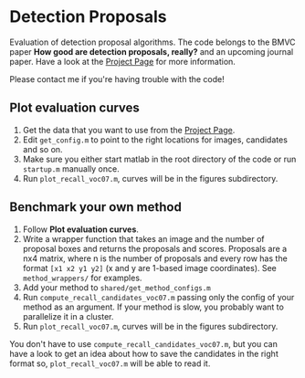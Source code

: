 Detection Proposals
===================

Evaluation of detection proposal algorithms. The code belongs to the BMVC paper **How good are detection proposals, really?** and an upcoming journal paper. Have a look at the [Project Page](http://www.mpi-inf.mpg.de/departments/computer-vision-and-multimodal-computing/research/object-recognition-and-scene-understanding/how-good-are-detection-proposals-really/) for more information.


Please contact me if you're having trouble with the code!


Plot evaluation curves
----------------------

1. Get the data that you want to use from the [Project Page](http://www.mpi-inf.mpg.de/departments/computer-vision-and-multimodal-computing/research/object-recognition-and-scene-understanding/how-good-are-detection-proposals-really/).
2. Edit `get_config.m` to point to the right locations for images, candidates and so on.
3. Make sure you either start matlab in the root directory of the code or run `startup.m` manually once.
4. Run `plot_recall_voc07.m`, curves will be in the figures subdirectory.


Benchmark your own method
-------------------------

1. Follow **Plot evaluation curves**.
2. Write a wrapper function that takes an image and the number of proposal boxes and returns the proposals and scores. Proposals are a nx4 matrix, where n is the number of proposals and every row has the format `[x1 x2 y1 y2]` (x and y are 1-based image coordinates). See `method_wrappers/` for examples.
2. Add your method to `shared/get_method_configs.m`
3. Run `compute_recall_candidates_voc07.m` passing only the config of your method as an argument. If your method is slow, you probably want to parallelize it in a cluster.
4. Run `plot_recall_voc07.m`, curves will be in the figures subdirectory.

You don't have to use `compute_recall_candidates_voc07.m`, but you can have a look to get an idea about how to save the candidates in the right format so, `plot_recall_voc07.m` will be able to read it.

